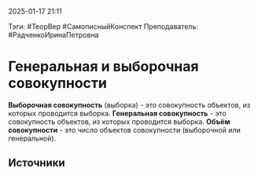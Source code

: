 2025-01-17 21:11

Тэги: #ТеорВер #СамописныйКонспект
Преподаватель: #РадченкоИринаПетровна
# Генеральная и выборочная совокупности

**Выборочная совокупность** (выборка) - это совокупность объектов, из которых проводится выборка.
**Генеральная совокупность** - это совокупность объектов, из которых проводится выборка.
**Объём совокупности** - это число объектов совокупности (выборочной или генеральной).

## Источники